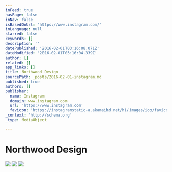 ```yaml
---
inFeed: true
hasPage: false
inNav: false
isBasedOnUrl: 'https://www.instagram.com/'
inLanguage: null
starred: false
keywords: []
description: ''
datePublished: '2016-02-01T03:16:08.071Z'
dateModified: '2016-02-01T03:16:04.339Z'
author: []
related: []
app_links: []
title: Northwood Design
sourcePath: _posts/2016-02-01-instagram.md
published: true
authors: []
publisher:
  name: Instagram
  domain: www.instagram.com
  url: 'https://www.instagram.com'
  favicon: 'https://instagramstatic-a.akamaihd.net/h1/images/ico/favicon.ico/7cdab0872b15.ico'
_context: 'http://schema.org'
_type: MediaObject

---
```

# Northwood Design
![](https://the-grid-user-content.s3-us-west-2.amazonaws.com/f3c440e3-cf11-49b9-812e-e2db5f2411c0.gif)
![](https://the-grid-user-content.s3-us-west-2.amazonaws.com/e0a66f22-786c-45b4-ab65-1a8113bfaeec.jpg)
![](https://the-grid-user-content.s3-us-west-2.amazonaws.com/e03222d7-5f5e-4481-91e6-0ab3ae96cbff.png)